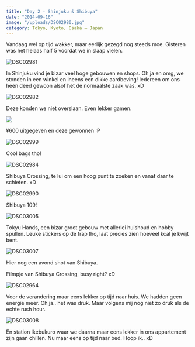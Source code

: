 ```yaml
---
title: "Day 2 - Shinjuku & Shibuya"
date: "2014-09-16"
image: "/uploads/DSC02980.jpg"
category: Tokyo, Kyoto, Osaka – Japan
---
```


Vandaag wel op tijd wakker, maar eerlijk gezegd nog steeds moe. Gisteren was het helaas half 5 voordat we in slaap vielen.

![DSC02981](/uploads/DSC02981-575x1024.jpg)

In Shinjuku vind je bizar veel hoge gebouwen en shops. Oh ja en omg, we stonden in een winkel en ineens een dikke aardbeving! Iedereen om ons heen deed gewoon alsof het de normaalste zaak was. xD

![DSC02982](/uploads/DSC02982-1024x575.jpg)

Deze konden we niet overslaan. Even lekker gamen.

![](/uploads/DSC030131-1024x575.jpg)

¥600 uitgegeven en deze gewonnen :P

![DSC02999](/uploads/DSC02999-1024x575.jpg)

Cool bags tho!

![DSC02984](/uploads/DSC02984-1024x575.jpg)

Shibuya Crossing, te lui om een hoog punt te zoeken en vanaf daar te schieten. xD

![DSC02990](/uploads/DSC02990-1024x575.jpg)

Shibuya 109!

![DSC03005](/uploads/DSC03005-575x1024.jpg)

Tokyu Hands, een bizar groot gebouw met allerlei huishoud en hobby spullen. Leuke stickers op de trap tho, laat precies zien hoeveel kcal je kwijt bent.

![DSC03007](/uploads/DSC03007-1024x575.jpg)

Hier nog een avond shot van Shibuya.

<!-- <iframe src="//www.youtube.com/embed/pN3vy8Ne_PU?rel=0" frameborder="0" allowfullscreen></iframe> -->

Filmpje van Shibuya Crossing, busy right? xD

![DSC02964](/uploads/DSC02964-1024x575.jpg)

Voor de verandering maar eens lekker op tijd naar huis. We hadden geen energie meer. Oh ja.. het was druk. Maar volgens mij nog niet zo druk als de echte rush hour.

![DSC03008](/uploads/DSC03008-1024x575.jpg)

En station Ikebukuro waar we daarna maar eens lekker in ons appartement zijn gaan chillen. Nu maar eens op tijd naar bed. Hoop ik.. xD
